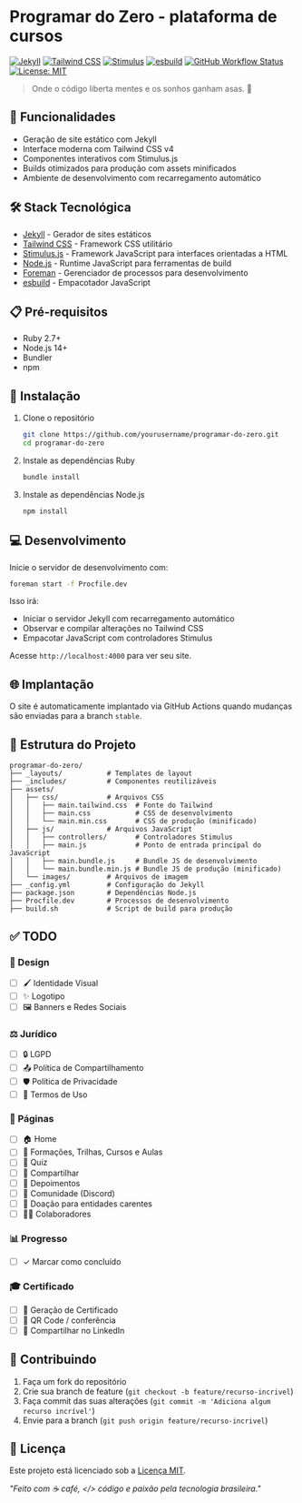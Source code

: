 # Programar do Zero - plataforma de cursos

[![Jekyll](https://img.shields.io/badge/Jekyll-4.0+-red.svg)](https://jekyllrb.com/)
[![Tailwind CSS](https://img.shields.io/badge/Tailwind_CSS-v4-38B2AC?logo=tailwind-css&logoColor=white)](https://tailwindcss.com/)
[![Stimulus](https://img.shields.io/badge/Stimulus-3.0+-77E8B9?logo=hotwire&logoColor=white)](https://stimulus.hotwired.dev/)
[![esbuild](https://img.shields.io/badge/esbuild-0.19+-FFCF00?logo=esbuild&logoColor=black)](https://esbuild.github.io/)
[![GitHub Workflow Status](https://img.shields.io/github/actions/workflow/status/felipefontoura/programar-do-zero/build-deploy.yml?branch=stable&label=build)](https://github.com/felipefontoura/programar-do-zero/actions)
[![License: MIT](https://img.shields.io/badge/License-MIT-yellow.svg)](https://opensource.org/licenses/MIT)

> Onde o código liberta mentes e os sonhos ganham asas. 🚀

## 🚀 Funcionalidades

- Geração de site estático com Jekyll
- Interface moderna com Tailwind CSS v4
- Componentes interativos com Stimulus.js
- Builds otimizados para produção com assets minificados
- Ambiente de desenvolvimento com recarregamento automático

## 🛠️ Stack Tecnológica

- [Jekyll](https://jekyllrb.com/) - Gerador de sites estáticos
- [Tailwind CSS](https://tailwindcss.com/) - Framework CSS utilitário
- [Stimulus.js](https://stimulus.hotwired.dev/) - Framework JavaScript para interfaces orientadas a HTML
- [Node.js](https://nodejs.org/) - Runtime JavaScript para ferramentas de build
- [Foreman](https://github.com/ddollar/foreman) - Gerenciador de processos para desenvolvimento
- [esbuild](https://esbuild.github.io/) - Empacotador JavaScript

## 📋 Pré-requisitos

- Ruby 2.7+
- Node.js 14+
- Bundler
- npm

## 🔧 Instalação

1. Clone o repositório

   ```bash
   git clone https://github.com/yourusername/programar-do-zero.git
   cd programar-do-zero
   ```

2. Instale as dependências Ruby

   ```bash
   bundle install
   ```

3. Instale as dependências Node.js

   ```bash
   npm install
   ```

## 💻 Desenvolvimento

Inicie o servidor de desenvolvimento com:

```bash
foreman start -f Procfile.dev
```

Isso irá:

- Iniciar o servidor Jekyll com recarregamento automático
- Observar e compilar alterações no Tailwind CSS
- Empacotar JavaScript com controladores Stimulus

Acesse `http://localhost:4000` para ver seu site.

## 🌐 Implantação

O site é automaticamente implantado via GitHub Actions quando mudanças são enviadas para a branch `stable`.

## 📁 Estrutura do Projeto

```text
programar-do-zero/
├── _layouts/           # Templates de layout
├── _includes/          # Componentes reutilizáveis
├── assets/
│   ├── css/            # Arquivos CSS
│   │   ├── main.tailwind.css  # Fonte do Tailwind
│   │   ├── main.css           # CSS de desenvolvimento
│   │   └── main.min.css       # CSS de produção (minificado)
│   ├── js/             # Arquivos JavaScript
│   │   ├── controllers/       # Controladores Stimulus
│   │   ├── main.js            # Ponto de entrada principal do JavaScript
│   │   ├── main.bundle.js     # Bundle JS de desenvolvimento
│   │   └── main.bundle.min.js # Bundle JS de produção (minificado)
│   └── images/         # Arquivos de imagem
├── _config.yml         # Configuração do Jekyll
├── package.json        # Dependências Node.js
├── Procfile.dev        # Processos de desenvolvimento
├── build.sh            # Script de build para produção
```

## ✅ TODO

### 🎨 Design

- [ ] 🖌️ Identidade Visual
- [ ] ✨ Logotipo
- [ ] 🖼️ Banners e Redes Sociais

### ⚖️ Jurídico

- [ ] 🔒 LGPD
- [ ] 📤 Política de Compartilhamento
- [ ] 🛡️ Política de Privacidade
- [ ] 📝 Termos de Uso

### 📄 Páginas

- [ ] 🏠 Home
- [ ] 🧠 Formações, Trilhas, Cursos e Aulas
- [ ] 📝 Quiz
- [ ] 🔄 Compartilhar
- [ ] 💬 Depoimentos
- [ ] 👥 Comunidade (Discord)
- [ ] 🎁 Doação para entidades carentes
- [ ] 👨‍💻 Colaboradores

### 📊 Progresso

- [ ] ✓ Marcar como concluído

### 🎓 Certificado

- [ ] 📜 Geração de Certificado
- [ ] 📱 QR Code / conferência
- [ ] 🔗 Compartilhar no LinkedIn

## 🤝 Contribuindo

1. Faça um fork do repositório
2. Crie sua branch de feature (`git checkout -b feature/recurso-incrivel`)
3. Faça commit das suas alterações (`git commit -m 'Adiciona algum recurso incrível'`)
4. Envie para a branch (`git push origin feature/recurso-incrivel`)

## 📄 Licença

Este projeto está licenciado sob a [Licença MIT](https://opensource.org/licenses/MIT).

*"Feito com ☕ café, </> código e paixão pela tecnologia brasileira."*
